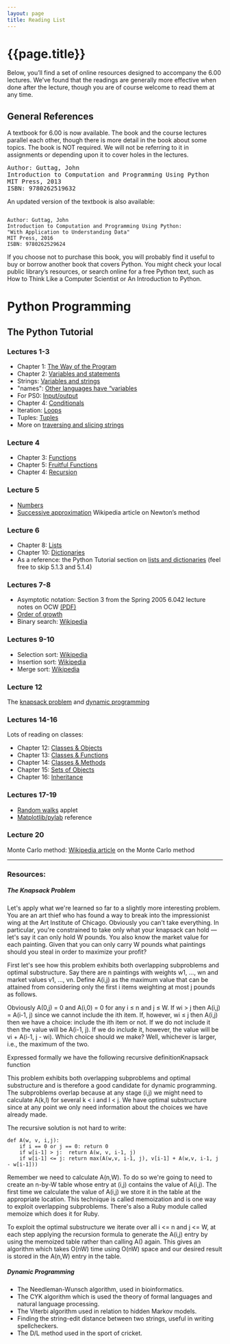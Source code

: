 ```yaml
---
layout: page
title: Reading List
---
```


# {{page.title}}

Below, you’ll find a set of online resources designed to accompany the 6.00 lectures. We’ve found that the readings are generally more effective when done after the lecture, though you are of course welcome to read them at any time.

## General References

A textbook for 6.00 is now available. The book and the course lectures parallel each other, though there is more detail in the book about some topics. The book is NOT required. We will not be referring to it in assignments or depending upon it to cover holes in the lectures.

<pre>
Author: Guttag, John 
Introduction to Computation and Programming Using Python
MIT Press, 2013
ISBN: 9780262519632
</pre>

An updated version of the textbook is also available:

<code>
Author: Guttag, John
Introduction to Computation and Programming Using Python: 
"With Application to Understanding Data"
MIT Press, 2016
ISBN: 9780262529624
</code>

If you choose not to purchase this book, you will probably find it useful to buy or borrow another book that covers Python. You might check your local public library’s resources, or search online for a free Python text, such as How to Think Like a Computer Scientist or An Introduction to Python.

# Python Programming

## The Python Tutorial

### Lectures 1-3

- Chapter 1: [The Way of the Program](/books/compSci/chpt-1-the-way)
- Chapter 2: [Variables and statements](/books/compSci/chpt-2-variables)
- Strings: [Variables and strings](/books/pyProgramming/strings)
- "names": [Other languages have “variables](/books/pythonista/variables)
- For PS0: [Input/output](/books/pyProgramming/io)
- Chapter 4: [Conditionals](/books/compSci/chpt-4-conditionals)
- Iteration: [Loops](/books/pyProgramming/loops)
- Tuples: [Tuples](/books/pyTutorial/tuples)
- More on [traversing and slicing strings](/books/compSci/chpt-7-slicing)

### Lecture 4

- Chapter 3: [Functions](/books/compSci/chpt-3-functions)
- Chapter 5: [Fruitful Functions](/books/compSci/chpt-5-fruitful)
- Chapter 4: [Recursion](/books/compSci/chpt-4-conditionals)

### Lecture 5

- [Numbers](/books/pyTutorial/numbers)
- [Successive approximation](https://en.wikipedia.org/wiki/Newton-Raphson_method) Wikipedia article on Newton’s method

### Lecture 6

- Chapter 8: [Lists](/books/compSci/chpt-8-lists)
- Chapter 10: [Dictionaries](/books/compSci/chpt-10-dicts)
- As a reference: the Python Tutorial section on [lists and dictionaries](https://docs.python.org/3/tutorial/datastructures.html) (feel free to skip 5.1.3 and 5.1.4)

### Lectures 7-8

- Asymptotic notation: Section 3 from the Spring 2005 6.042 lecture notes on OCW [(PDF)](https://ocw.mit.edu/courses/6-00-introduction-to-computer-science-and-programming-fall-2008/resources/l11_sums2/)
- [Order of growth](/books/thinkcomplex/graphs)
- Binary search: [Wikipedia](https://en.wikipedia.org/wiki/Binary_search#Implementations)

### Lectures 9-10

- Selection sort: [Wikipedia](http://en.wikipedia.org/wiki/Selection_sort)
- Insertion sort: [Wikipedia](http://en.wikipedia.org/wiki/Insertion_sort)
- Merge sort: [Wikipedia](http://en.wikipedia.org/wiki/Merge_sort)

### Lecture 12

The [knapsack problem](#the-knapsack-problem) and [dynamic programming](#dynamic-programming)

### Lectures 14-16

Lots of reading on classes:

- Chapter 12: [Classes & Objects](/books/compSci/chpt-12-objects)
- Chapter 13: [Classes & Functions](/books/compSci/chpt-13-classes)
- Chapter 14: [Classes & Methods](/compSci/chpt-14-methods)
- Chapter 15: [Sets of Objects](/compSci/chpt-15-obj-sets)
- Chapter 16: [Inheritance](/compSci/chpt-16-inheritance)

### Lectures 17-19

- [Random walks](http://195.134.76.37/applets/AppletSailor/Appl_Sailor2.html) applet
- [Matplotlib/pylab](https://matplotlib.org/) reference

### Lecture 20

Monte Carlo method: [Wikipedia article](http://en.wikipedia.org/wiki/Monte_Carlo_method) on the Monte Carlo method

***

### Resources:

##### The Knapsack Problem

Let's apply what we're learned so far to a slightly more interesting problem. You are an art thief who has found a way to break into the impressionist wing at the Art Institute of Chicago. Obviously you can't take everything. In particular, you're constrained to take only what your knapsack can hold — let's say it can only hold W pounds. You also know the market value for each painting. Given that you can only carry W pounds what paintings should you steal in order to maximize your profit?

First let's see how this problem exhibits both overlapping subproblems and optimal substructure. Say there are n paintings with weights w1, ..., wn and market values v1, ..., vn. Define A(i,j) as the maximum value that can be attained from considering only the first i items weighting at most j pounds as follows.

Obviously A(0,j) = 0 and A(i,0) = 0 for any i ≤ n and j ≤ W. If wi > j then A(i,j) = A(i-1, j) since we cannot include the ith item. If, however, wi ≤ j then A(i,j) then we have a choice: include the ith item or not. If we do not include it then the value will be A(i-1, j). If we do include it, however, the value will be vi + A(i-1, j - wi). Which choice should we make? Well, whichever is larger, i.e., the maximum of the two.

Expressed formally we have the following recursive definitionKnapsack function

This problem exhibits both overlapping subproblems and optimal substructure and is therefore a good candidate for dynamic programming. The subproblems overlap because at any stage (i,j) we might need to calculate A(k,l) for several k < i and l < j. We have optimal substructure since at any point we only need information about the choices we have already made.

The recursive solution is not hard to write:
```
def A(w, v, i,j):
    if i == 0 or j == 0: return 0
    if w[i-1] > j:  return A(w, v, i-1, j)
    if w[i-1] <= j: return max(A(w,v, i-1, j), v[i-1] + A(w,v, i-1, j - w[i-1]))
```
Remember we need to calculate A(n,W). To do so we're going to need to create an n-by-W table whose entry at (i,j) contains the value of A(i,j). The first time we calculate the value of A(i,j) we store it in the table at the appropriate location. This technique is called memoization and is one way to exploit overlapping subproblems. There's also a Ruby module called memoize which does it for Ruby.

To exploit the optimal substructure we iterate over all i <= n and j <= W, at each step applying the recursion formula to generate the A(i,j) entry by using the memoized table rather than calling A() again. This gives an algorithm which takes O(nW) time using O(nW) space and our desired result is stored in the A(n,W) entry in the table.

##### Dynamic Programming

- The Needleman-Wunsch algorithm, used in bioinformatics.
- The CYK algorithm which is used the theory of formal languages and natural language processing.
- The Viterbi algorithm used in relation to hidden Markov models.
- Finding the string-edit distance between two strings, useful in writing spellcheckers.
- The D/L method used in the sport of cricket.
